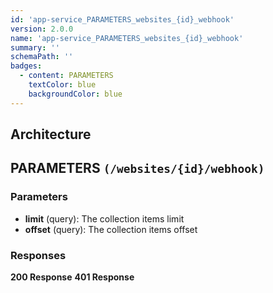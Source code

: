 ```yaml
---
id: 'app-service_PARAMETERS_websites_{id}_webhook'
version: 2.0.0
name: 'app-service_PARAMETERS_websites_{id}_webhook'
summary: ''
schemaPath: ''
badges:
  - content: PARAMETERS
    textColor: blue
    backgroundColor: blue
---
```

## Architecture
<NodeGraph />



## PARAMETERS `(/websites/{id}/webhook)`

### Parameters
- **limit** (query): The collection items limit
- **offset** (query): The collection items offset




### Responses
**200 Response**
<SchemaViewer file="response-200.json" maxHeight="500" id="response-200" />
      **401 Response**
<SchemaViewer file="response-401.json" maxHeight="500" id="response-401" />
